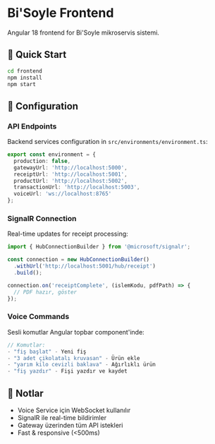 # Bi'Soyle Frontend

Angular 18 frontend for Bi'Soyle mikroservis sistemi.

## 🚀 Quick Start

```bash
cd frontend
npm install
npm start
```

## 🔧 Configuration

### API Endpoints

Backend services configuration in `src/environments/environment.ts`:

```typescript
export const environment = {
  production: false,
  gatewayUrl: 'http://localhost:5000',
  receiptUrl: 'http://localhost:5001',
  productUrl: 'http://localhost:5002',
  transactionUrl: 'http://localhost:5003',
  voiceUrl: 'ws://localhost:8765'
};
```

### SignalR Connection

Real-time updates for receipt processing:

```typescript
import { HubConnectionBuilder } from '@microsoft/signalr';

const connection = new HubConnectionBuilder()
  .withUrl('http://localhost:5001/hub/receipt')
  .build();

connection.on('receiptComplete', (islemKodu, pdfPath) => {
  // PDF hazır, göster
});
```

### Voice Commands

Sesli komutlar Angular topbar component'inde:

```typescript
// Komutlar:
- "fiş başlat" - Yeni fiş
- "3 adet çikolatalı kruvasan" - Ürün ekle
- "yarım kilo cevizli baklava" - Ağırlıklı ürün
- "fiş yazdır" - Fişi yazdır ve kaydet
```

## 📝 Notlar

- Voice Service için WebSocket kullanılır
- SignalR ile real-time bildirimler
- Gateway üzerinden tüm API istekleri
- Fast & responsive (<500ms)






